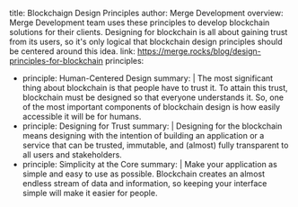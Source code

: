 title: Blockchaign Design Principles
author: Merge Development
overview: Merge Development team uses these principles to develop blockchain solutions for their clients. Designing for blockchain is all about gaining trust from its users, so it's only logical that blockchain design principles should be centered around this idea. 
link: https://merge.rocks/blog/design-principles-for-blockchain
principles:
- principle: Human-Centered Design
  summary: |
    The most significant thing about blockchain is that people have to trust it. To attain this trust, blockchain must be designed so that everyone understands it. So, one of the most important components of blockchain design is how easily accessible it will be for humans.
- principle: Designing for Trust
  summary: |
    Designing for the blockchain means designing with the intention of building an application or a service that can be trusted, immutable, and (almost) fully transparent to all users and stakeholders.
- principle: Simplicity at the Core
  summary: |
    Make your application as simple and easy to use as possible. Blockchain creates an almost endless stream of data and information, so keeping your interface simple will make it easier for people.
